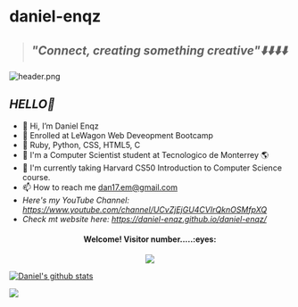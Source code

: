 # daniel-enqz
>## _**"Connect, creating something creative"⬇️⬇️⬇️⬇️**_

![header.png](https://github.com/daniel-enqz/daniel-enqz/tree/main/website/images/header.png)

## _*HELLO👋*_ 

- 🖖 Hi, I’m Daniel Enqz
- 👀 Enrolled at LeWagon Web Deveopment Bootcamp
- 🚃 Ruby, Python, CSS, HTML5, C 
- 💞 I'm a Computer Scientist student at Tecnologico de Monterrey 🌎
- 🌱 I'm currently taking Harvard CS50 Introduction to Computer Science course.
- 📫 How to reach me dan17.em@gmail.com
- *Here's my YouTube Channel: https://www.youtube.com/channel/UCvZjEjGU4CVIrQknOSMfpXQ*
- *Check mt website here: https://daniel-enqz.github.io/daniel-enqz/*

<h4 align="center">Welcome! Visitor number.....:eyes:</h4>

<p align="center"><img src="https://profile-counter.glitch.me/{daniel-enqz}/count.svg"></p>

<a href="https://github.com/daniel-enqz/github-readme-stats"><img align="center" src="https://github-readme-stats.vercel.app/api?username=daniel-enqz&count_private=true&show_icons=true&bg_color=45,6eb0fa,57bcff,3bc7ff,10d2ff,00dcff,00e6ff,07effa&hide_border=true&title_color=0A0000&icon_color=0A0000" alt="Daniel's github stats" /></a> 

<a href="https://github.com/daniel-enqz/github-readme-stats"><img align="center" src="https://github-readme-stats.vercel.app/api/top-langs/?username=daniel-enqz&langs_count=8&layout=compact&bg_color=45,6eb0fa,57bcff,3bc7ff,10d2ff,00dcff,00e6ff,07effa&hide_border=true&title_color=0A0000&icon_color=0A0000" /></a>
